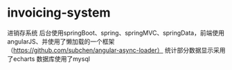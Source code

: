 # invoicing-system
进销存系统
后台使用springBoot、spring、springMVC、springData，前端使用angularJS、并使用了懒加载的一个框架（https://github.com/subchen/angular-async-loader）
统计部分数据显示采用了echarts
数据库使用了mysql
